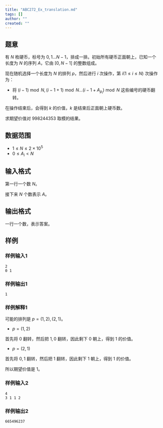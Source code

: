 ```yaml
---
title: "ABC272_Ex_translation.md"
tags: []
author: ""
created: ""
---
```


## 题意

有 $N$ 枚硬币，标号为 $0,1...N-1$，排成一排。初始所有硬币正面朝上，已知一个长度为 $N$ 的序列 $A$，它由 $[0,N-1]$ 的整数组成。

现在随机选择一个长度为 $N$ 的排列 $p$，然后进行 $i$ 次操作，第 $i(1\le i\le N)$ 次操作为：

- 将 $(i-1)\bmod N,(i-1+1)\bmod N...(i-1+A_{p_i})\bmod N$
 这些编号的硬币翻转。

在操作结束后，会得到 $k$ 的价值，$k$ 是结束后正面朝上硬币数。

求期望价值对 $998244353$ 取模的结果。
  

## 数据范围

- $1\le N\le 2\times 10^5$
- $0\le A_i < N$

## 输入格式

 第一行一个数 $N$。

接下来 $N$ 个数表示 $A$。

## 输出格式

 一行一个数，表示答案。

## 样例

### 样例输入1

```
2
0 1
```

### 样例输出1

```
1
```  

### 样例解释1

可能的排列是 $p=(1,2),(2,1)$。

- $p=(1,2)$

首先将 $0$ 翻转，然后把 $1,0$ 翻转，因此剩下 $0$ 朝上，得到 $1$ 的价值。

- $p=(2,1)$

首先将 $0,1$ 翻转，然后把 $1$ 翻转，因此剩下 $1$ 朝上，得到 $1$ 的价值。

所以期望价值是 $1$。

### 样例输入2

```
4
3 1 1 2
```

### 样例输出2

```
665496237
``` 


